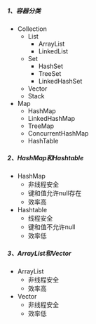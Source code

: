 ##### 1、容器分类

- Collection
  - List
    - ArrayList
    - LinkedList
  - Set
    - HashSet
    - TreeSet
    - LinkedHashSet
  - Vector
  - Stack
- Map
  - HashMap
  - LinkedHashMap
  - TreeMap
  - ConcurrentHashMap
  - HashTable

##### 2、HashMap和Hashtable

- HashMap
  - 非线程安全
  - 键和值允许null存在
  - 效率高
- Hashtable
  - 线程安全
  - 键和值不允许null
  - 效率低

##### 3、ArrayList和Vector

- ArrayList
  - 非线程安全
  - 效率高
- Vector
  - 非线程安全
  - 效率低